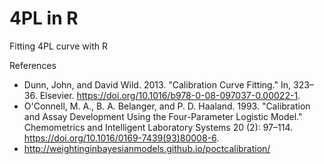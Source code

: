 # 4PL in R

Fitting 4PL curve with R


References

- Dunn, John, and David Wild. 2013. "Calibration Curve Fitting." In, 323–36. Elsevier. https://doi.org/10.1016/b978-0-08-097037-0.00022-1.
- O'Connell, M. A., B. A. Belanger, and P. D. Haaland. 1993. "Calibration and Assay Development Using the Four-Parameter Logistic Model." Chemometrics and Intelligent Laboratory Systems 20 (2): 97–114. https://doi.org/10.1016/0169-7439(93)80008-6.
- http://weightinginbayesianmodels.github.io/poctcalibration/

